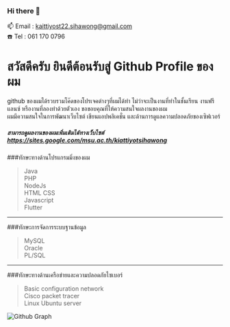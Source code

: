 ### Hi there 👋

<!--
**kaittiyost/kaittiyost** is a ✨ _special_ ✨ repository because its `README.md` (this file) appears on your GitHub profile.

Here are some ideas to get you started:

- 🔭 I’m currently working on ...
- 🌱 I’m currently learning ...
- 👯 I’m looking to collaborate on ...
- 🤔 I’m looking for help with ...
- 💬 Ask me about ...
- 📫 How to reach me: ...
- 😄 Pronouns: ...
- ⚡ Fun fact: ...
-->

📫 Email : kaittiyost22.sihawong@gmail.com <br>
:telephone: Tel : 061 170 0796 <br>
# สวัสดีครับ ยินดีต้อนรับสู่ Github Profile ของผม <br>
github ของผมได้รวบรวมโค๊ดของโปรเจคต่างๆที่ผมได้ทำ ไม่ว่าจะเป็นงานที่ทำในชั้นเรียน งานฟรีแลนซ์ หรืองานที่ลองทำด้วยตัวเอง ขอขอบคุณที่ให้ความสนใจผลงานของผม <br>
ผมมีความสนใจในการพัฒนาเว็บไซต์ เขียนแอปพลิเคชั่น และด้านการดูแลความปลอดภัยของเซิฟเวอร์
##### สามารถดูผลงานของผมเพิ่มเติมได้ทางเว็บไซต์ https://sites.google.com/msu.ac.th/kiattiyotsihawong
###ทักษะทางด้านโปรแกรมมิ่งของผม<br>
> Java <br>
> PHP <br>
> NodeJs <br>
> HTML CSS <br>
> Javascript <br>
> Flutter <br>
---
###ทักษะการจัดการระบบฐานข้อมูล <br>
> MySQL<br>
> Oracle<br>
> PL/SQL <br>
---
###ทักษะทางด้านเครือข่ายและความปลอดภัยไซเบอร์<br>
> Basic configuration network<br>
> Cisco packet tracer<br>
> Linux Ubuntu server<br>

![Github Graph](https://www.picz.in.th/image/screenshot-2022-09-30-120825.pxqP8I)
